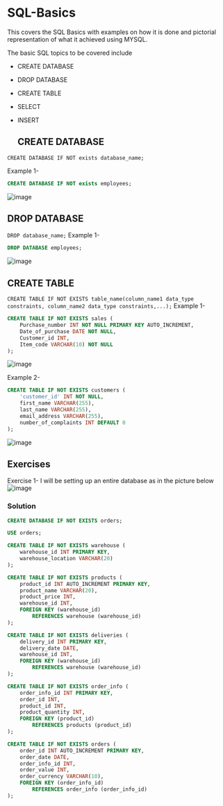 # SQL-Basics
This covers the SQL Basics with examples on how it is done and pictorial representation of what it achieved using MYSQL.


The basic SQL topics to be covered include

* CREATE DATABASE
* DROP DATABASE
* CREATE TABLE
* SELECT
* INSERT
  

  ## CREATE DATABASE
`CREATE DATABASE IF NOT exists database_name;`


  Example 1- 
  ```sql
CREATE DATABASE IF NOT exists employees;
```
  ![image](https://github.com/user-attachments/assets/d20f3fac-7879-4d38-8ef4-85c85ad55e93)

## DROP DATABASE 
`DROP database_name;`
Example 1- 
```sql
DROP DATABASE employees;
```
![image](https://github.com/user-attachments/assets/90f63598-e76e-4a04-aa12-683c0c730c0a)

## CREATE TABLE
`CREATE TABLE IF NOT EXISTS table_name(column_name1 data_type constraints, column_name2 data_type constraints,...);`
Example 1- 
```sql
CREATE TABLE IF NOT EXISTS sales (
    Purchase_number INT NOT NULL PRIMARY KEY AUTO_INCREMENT,
    Date_of_purchase DATE NOT NULL,
    Customer_id INT,
    Item_code VARCHAR(10) NOT NULL
); 
```
![image](https://github.com/user-attachments/assets/239ca4fc-c96c-4ba6-9b2a-194cff6d471f)


Example 2- 
```sql
CREATE TABLE IF NOT EXISTS customers (
    'customer_id' INT NOT NULL,
    first_name VARCHAR(255),
    last_name VARCHAR(255),
    email_address VARCHAR(255),
    number_of_complaints INT DEFAULT 0
); 
```
![image](https://github.com/user-attachments/assets/74339827-9e28-42f7-8d56-b1d1070471d0)



## Exercises
Exercise 1- I will be setting up an entire database as in the picture below
![image](https://github.com/user-attachments/assets/7701eed5-84a8-4c83-9db6-24a3191f471a)

### Solution
```sql
CREATE DATABASE IF NOT EXISTS orders;

USE orders;

CREATE TABLE IF NOT EXISTS warehouse (
    warehouse_id INT PRIMARY KEY,
    warehouse_location VARCHAR(20)
);

CREATE TABLE IF NOT EXISTS products (
    product_id INT AUTO_INCREMENT PRIMARY KEY,
    product_name VARCHAR(20),
    product_price INT,
    warehouse_id INT,
    FOREIGN KEY (warehouse_id)
        REFERENCES warehouse (warehouse_id)
);

CREATE TABLE IF NOT EXISTS deliveries (
    delivery_id INT PRIMARY KEY,
    delivery_date DATE,
    warehouse_id INT,
    FOREIGN KEY (warehouse_id)
        REFERENCES warehouse (warehouse_id)
);

CREATE TABLE IF NOT EXISTS order_info (
    order_info_id INT PRIMARY KEY,
    order_id INT,
    product_id INT,
    product_quantity INT,
    FOREIGN KEY (product_id)
        REFERENCES products (product_id)
);

CREATE TABLE IF NOT EXISTS orders (
    order_id INT AUTO_INCREMENT PRIMARY KEY,
    order_date DATE,
    order_info_id INT,
    order_value INT,
    order_currency VARCHAR(10),
    FOREIGN KEY (order_info_id)
        REFERENCES order_info (order_info_id)
);
```

